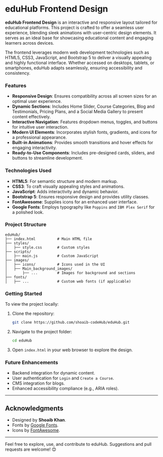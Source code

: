 # eduHub Frontend Design

**eduHub Frontend Design** is an interactive and responsive layout tailored for educational platforms. This project is crafted to offer a seamless user experience, blending sleek animations with user-centric design elements. It serves as an ideal base for showcasing educational content and engaging learners across devices.

The frontend leverages modern web development technologies such as HTML5, CSS3, JavaScript, and Bootstrap 5 to deliver a visually appealing and highly functional interface. Whether accessed on desktops, tablets, or smartphones, eduHub adapts seamlessly, ensuring accessibility and consistency.

### Features

- **Responsive Design**: Ensures compatibility across all screen sizes for an optimal user experience.
- **Dynamic Sections**: Includes Home Slider, Course Categories, Blog and Testimonials, Pricing Plans, and a Social Media Gallery to present content effectively.
- **Interactive Navigation**: Features dropdown menus, toggles, and buttons for intuitive user interaction.
- **Modern UI Elements**: Incorporates stylish fonts, gradients, and icons for a professional appearance.
- **Built-in Animations**: Provides smooth transitions and hover effects for engaging interactivity.
- **Ready-to-Use Components**: Includes pre-designed cards, sliders, and buttons to streamline development.

### Technologies Used

- **HTML5**: For semantic structure and modern markup.
- **CSS3**: To craft visually appealing styles and animations.
- **JavaScript**: Adds interactivity and dynamic behavior.
- **Bootstrap 5**: Ensures responsive design and provides utility classes.
- **FontAwesome**: Supplies icons for an enhanced user interface.
- **Google Fonts**: Employs typography like `Poppins` and `IBM Plex Serif` for a polished look.

### Project Structure

```plaintext
eduHub/
├── index.html          # Main HTML file
├── styles/
│   ├── style.css       # Custom styles
├── scripts/
│   ├── main.js         # Custom JavaScript
├── images/
│   ├── icons/          # Icons used in the UI
│   ├── Main_background_images/
│       ├── ...         # Images for background and sections
├── fonts/
│   ├── ...             # Custom web fonts (if applicable)
```

### Getting Started

To view the project locally:
1. Clone the repository:
   ```bash
   git clone https://github.com/shoaib-codeHub/eduHub.git
   ```
2. Navigate to the project folder:
   ```bash
   cd eduHub
   ```
3. Open `index.html` in your web browser to explore the design.

### Future Enhancements

- Backend integration for dynamic content.
- User authentication for `Login` and `Create a Course`.
- CMS integration for blogs.
- Enhanced accessibility compliance (e.g., ARIA roles).

---

## Acknowledgments

- Designed by **Shoaib Khan**.
- Fonts by [Google Fonts](https://fonts.google.com/).
- Icons by [FontAwesome](https://fontawesome.com/).

---

Feel free to explore, use, and contribute to eduHub. Suggestions and pull requests are welcome! 😊
